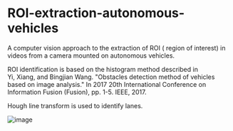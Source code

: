 # ROI-extraction-autonomous-vehicles
A computer vision approach to the extraction of ROI ( region of interest) in videos from a camera mounted on autonomous vehicles.

ROI identification is based on the histogram method described in  
Yi, Xiang, and Bingjian Wang. "Obstacles detection method of vehicles based on image analysis." In 2017 20th International Conference on Information Fusion (Fusion), pp. 1-5. IEEE, 2017.

Hough line transform is used to identify lanes.

![image](https://user-images.githubusercontent.com/42519053/135726038-c5071b87-1852-4ea3-90d7-1d0d017d9bed.png)
